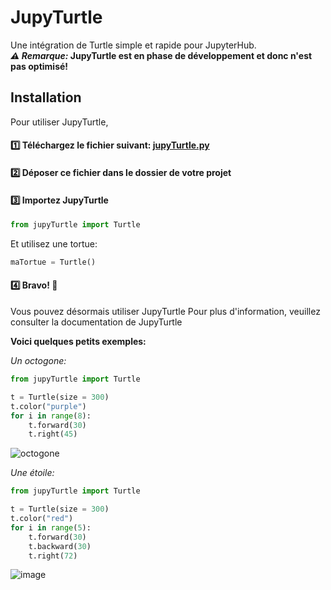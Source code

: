 # JupyTurtle

Une intégration de Turtle simple et rapide pour JupyterHub.\
***⚠ Remarque:* JupyTurtle est en phase de développement et donc n'est pas optimisé!**

## Installation
Pour utiliser JupyTurtle,

#### 1️⃣ Téléchargez le fichier suivant: [jupyTurtle.py](https://raw.githubusercontent.com/Kan-A-Pesh/JupyTurtle/master/jupyTurtle.py)

#### 2️⃣ Déposer ce fichier dans le dossier de votre projet

#### 3️⃣ Importez JupyTurtle
```python
from jupyTurtle import Turtle
```
Et utilisez une tortue:
```python
maTortue = Turtle()
```

#### 4️⃣ Bravo! 🎉
Vous pouvez désormais utiliser JupyTurtle
Pour plus d'information, veuillez consulter la documentation de JupyTurtle

**Voici quelques petits exemples:**

*Un octogone:*
```python
from jupyTurtle import Turtle

t = Turtle(size = 300)
t.color("purple")
for i in range(8):
    t.forward(30)
    t.right(45)
```
![octogone](https://user-images.githubusercontent.com/74819837/156070386-340c9dff-dfe9-452b-8fc6-7f5b57187f4f.png)


*Une étoile:*
```python
from jupyTurtle import Turtle

t = Turtle(size = 300)
t.color("red")
for i in range(5):
    t.forward(30)
    t.backward(30)
    t.right(72)
```
![image](https://user-images.githubusercontent.com/74819837/156070551-eeeb072a-c563-49cd-a160-0df1b947b565.png)
